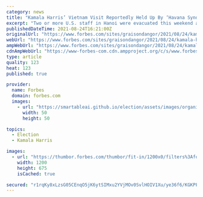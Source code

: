 ```yaml
---
category: news
title: "Kamala Harris’ Vietnam Visit Reportedly Held Up By ‘Havana Syndrome’ Scare"
excerpt: "Two or more U.S. staff in Hanoi were evacuated this weekend after feeling symptoms associated with a syndrome experienced by American officials overseas."
publishedDateTime: 2021-08-24T16:21:00Z
originalUrl: "https://www.forbes.com/sites/graisondangor/2021/08/24/kamala-harris-vietnam-visit-reportedly-held-up-by-havana-syndrome-scare/"
webUrl: "https://www.forbes.com/sites/graisondangor/2021/08/24/kamala-harris-vietnam-visit-reportedly-held-up-by-havana-syndrome-scare/"
ampWebUrl: "https://www.forbes.com/sites/graisondangor/2021/08/24/kamala-harris-vietnam-visit-reportedly-held-up-by-havana-syndrome-scare/amp/"
cdnAmpWebUrl: "https://www-forbes-com.cdn.ampproject.org/c/s/www.forbes.com/sites/graisondangor/2021/08/24/kamala-harris-vietnam-visit-reportedly-held-up-by-havana-syndrome-scare/amp/"
type: article
quality: 123
heat: 123
published: true

provider:
  name: Forbes
  domain: forbes.com
  images:
    - url: "https://smartableai.github.io/election/assets/images/organizations/forbes.com-50x50.jpg"
      width: 50
      height: 50

topics:
  - Election
  - Kamala Harris

images:
  - url: "https://thumbor.forbes.com/thumbor/fit-in/1200x0/filters%3Aformat%28jpg%29/https%3A%2F%2Fspecials-images.forbesimg.com%2Fimageserve%2F61251c91ce84aa0b4d56c570%2F0x0.jpg%3FcropX1%3D0%26cropX2%3D3614%26cropY1%3D183%26cropY2%3D2217"
    width: 1200
    height: 675
    isCached: true

secured: "r1rqKy8xLzsG05CEnqO5jK6ytSIMxu2YVjMOv0SvlHOIV1Xu/ye36f6/KGKPFSRtpqVOA1nCueFJaGnhi8brvBQXXIMERCxetDAKPkgWovMHa6Ryub2QCmadOlpFsN9sfnwxX6Zh0C0EbxGiopCiUVH325C0Q+hJtK+/9ppUA8La4z2mpoV7ciX8S1jN4B3JEwi0jL+G12wUB+Kddrqpg9oJfsE+hJphIsW6TnaUFpljvcIkRLnwuECI2L4cOEUmEl9EjptlQqjcYSmyxYtJ+ZP2COO3XIhF5jwSGIWGerctZOO7BtoWOPbUUfogkDbPUeO9glJC5LgBZQw80Y2mO+0Oddtr/AAPi6VTx5SfMr4=;HZlOPuziQG++NA4MGtwj/A=="
---
```


